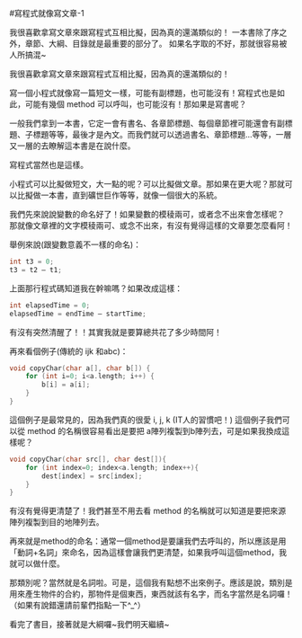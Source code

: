 #寫程式就像寫文章-1

我很喜歡拿寫文章來跟寫程式互相比擬，因為真的還滿類似的！
一本書除了序之外，章節、大綱、目錄就是最重要的部分了。
如果名字取的不好，那就很容易被人所搞混~
  
我很喜歡拿寫文章來跟寫程式互相比擬，因為真的還滿類似的！
  
寫一個小程式就像寫一篇短文一樣，可能有副標題，也可能沒有！寫程式也是如此，可能有幾個 method 可以呼叫，也可能沒有！那如果是寫書呢？
  
一般我們拿到一本書，它定一會有書名、各章節標題、每個章節裡可能還會有副標題、子標題等等，最後才是內文。而我們就可以透過書名、章節標題…等等，一層又一層的去瞭解這本書是在說什麼。
  
寫程式當然也是這樣。
  
小程式可以比擬做短文，大一點的呢？可以比擬做文章。那如果在更大呢？那就可以比擬做一本書，直到礦世巨作等等，就像一個很大的系統。
  
我們先來說說變數的命名好了！如果變數的模稜兩可，或者念不出來會怎樣呢？
那就像文章裡的文字模稜兩可、或念不出來，有沒有覺得這樣的文章要怎麼看阿！
  
舉例來說(跟變數意義不一樣的命名)：

```c++
int t3 = 0;  
t3 = t2 – t1;  
```
  
上面那行程式碼知道我在幹嘛嗎？如果改成這樣：

```c++
int elapsedTime = 0;  
elapsedTime = endTime – startTime;  
```
  
有沒有突然清醒了！！其實我就是要算總共花了多少時間阿！
  
再來看個例子(傳統的 ijk 和abc)：
```c++
void copyChar(char a[], char b[]) {  
    for (int i=0; i<a.length; i++) {  
        b[i] = a[i];  
    }  
}  
```
  
這個例子是最常見的，因為我們真的很愛 i, j, k (IT人的習慣吧！)
這個例子我們可以從 method 的名稱很容易看出是要把 a陣列複製到b陣列去，可是如果我換成這樣呢？
  
```c++
void copyChar(char src[], char dest[]){  
    for (int index=0; index<a.length; index++){  
        dest[index] = src[index];  
    }  
}  
```
  
有沒有覺得更清楚了！我們甚至不用去看 method 的名稱就可以知道是要把來源陣列複製到目的地陣列去。
  
再來就是method的命名：通常一個method是要讓我們去呼叫的，所以應該是用「動詞+名詞」來命名，因為這樣會讓我們更清楚，如果我呼叫這個method，我就可以做什麼。
  
那類別呢？當然就是名詞啦。可是，這個我有點想不出來例子。應該是說，類別是用來產生物件的合約，那物件是個東西，東西就該有名字，而名字當然是名詞囉！（如果有說錯還請前輩們指點一下^_^）
  
看完了書目，接著就是大綱囉~我們明天繼續~

